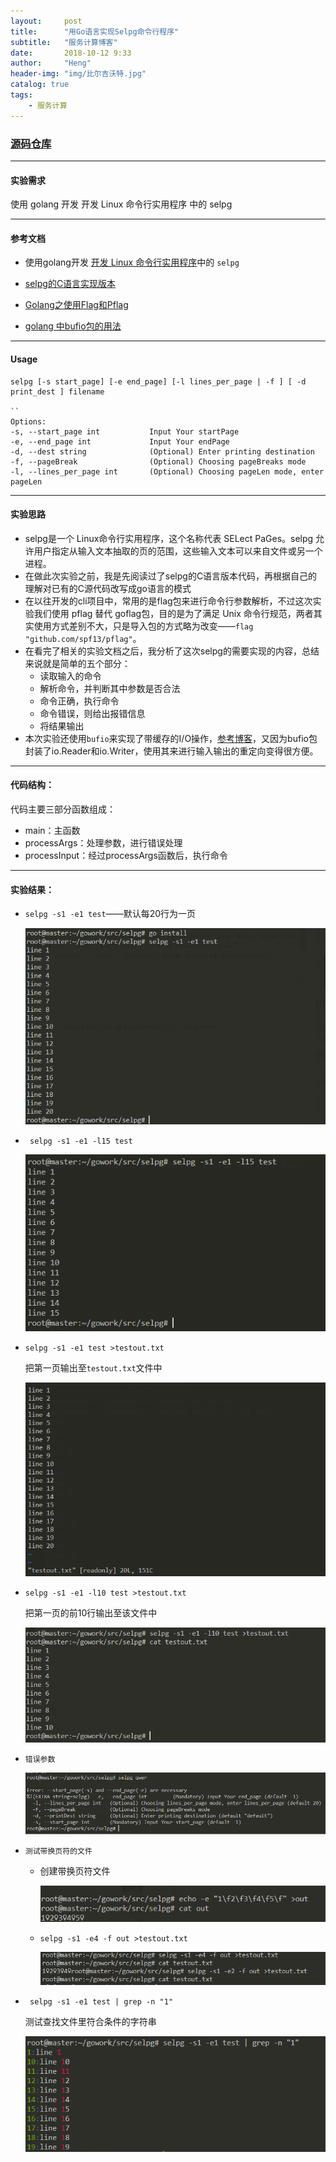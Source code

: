 ```yaml
---
layout:     post
title:      "用Go语言实现Selpg命令行程序"
subtitle:   "服务计算博客"
date:       2018-10-12 9:33
author:     "Heng"
header-img: "img/比尔吉沃特.jpg"
catalog: true
tags:
    - 服务计算
---
```


### [源码仓库](https://github.com/ClearLoveH/Go/tree/master/Golang-selpg)

---
#### 实验需求 

使用 golang 开发 开发 Linux 命令行实用程序 中的 selpg

---
#### 参考文档

- 使用golang开发 [开发 Linux 命令行实用程序](https://www.ibm.com/developerworks/cn/linux/shell/clutil/index.html)中的 `selpg`

- [selpg的C语言实现版本](https://www.ibm.com/developerworks/cn/linux/shell/clutil/selpg.c)

- [Golang之使用Flag和Pflag](https://o-my-chenjian.com/2017/09/20/Using-Flag-And-Pflag-With-Golang/)

- [golang 中bufio包的用法](https://blog.csdn.net/weiyuefei/article/details/78026026)

---

#### Usage

    selpg [-s start_page] [-e end_page] [-l lines_per_page | -f ] [ -d print_dest ] filename

    ``
    Options:
    -s, --start_page int 	       Input Your startPage
    -e, --end_page int	           Input Your endPage
    -d, --dest string		       (Optional) Enter printing destination
    -f, --pageBreak		           (Optional) Choosing pageBreaks mode
    -l, --lines_per_page int       (Optional) Choosing pageLen mode, enter pageLen
    

---

#### 实验思路
-  selpg是一个 Linux命令行实用程序，这个名称代表 SELect PaGes。selpg 允许用户指定从输入文本抽取的页的范围，这些输入文本可以来自文件或另一个进程。
- 在做此次实验之前，我是先阅读过了selpg的C语言版本代码，再根据自己的理解对已有的C源代码改写成go语言的模式
- 在以往开发的cli项目中，常用的是flag包来进行命令行参数解析，不过这次实验我们使用 pflag 替代 goflag包，目的是为了满足 Unix 命令行规范，两者其实使用方式差别不大，只是导入包的方式略为改变——`flag "github.com/spf13/pflag"`。
- 在看完了相关的实验文档之后，我分析了这次selpg的需要实现的内容，总结来说就是简单的五个部分：
    - 读取输入的命令
    - 解析命令，并判断其中参数是否合法
    - 命令正确，执行命令
    - 命令错误，则给出报错信息
    - 将结果输出
- 本次实验还使用`bufio`来实现了带缓存的I/O操作，[参考博客](http://www.cnblogs.com/golove/p/3282667.html)，又因为bufio包封装了io.Reader和io.Writer，使用其来进行输入输出的重定向变得很方便。

---

#### 代码结构：
代码主要三部分函数组成：

- main：主函数
- processArgs：处理参数，进行错误处理
- processInput：经过processArgs函数后，执行命令

---

#### 实验结果：

- `selpg -s1 -e1 test`——默认每20行为一页

    ![](/img/in-post/post-fuwujisuan/selpg/1.png)

- ` selpg -s1 -e1 -l15 test`

    ![](/img/in-post/post-fuwujisuan/selpg/5.png)

- `selpg -s1 -e1 test >testout.txt`

    把第一页输出至`testout.txt`文件中
    
    ![](/img/in-post/post-fuwujisuan/selpg/2.png)

- `selpg -s1 -e1 -l10 test >testout.txt`

    把第一页的前10行输出至该文件中

    ![](/img/in-post/post-fuwujisuan/selpg/3.png)

- `错误参数`

    ![](/img/in-post/post-fuwujisuan/selpg/4.png)

- `测试带换页符的文件`
    
    - 创建带换页符文件

        ![](/img/in-post/post-fuwujisuan/selpg/6.png)

    - `selpg -s1 -e4 -f out >testout.txt`

        ![](/img/in-post/post-fuwujisuan/selpg/7.png)

- ` selpg -s1 -e1 test | grep -n "1"`

    测试查找文件里符合条件的字符串

    ![](/img/in-post/post-fuwujisuan/selpg/8.png)